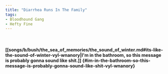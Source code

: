 ```yaml
---
title: "Diarrhea Runs In The Family"
tags:
- Bloodhound Gang
- Hefty Fine
---
```

&nbsp;
#### [[songs/b/bush/the_sea_of_memories/the_sound_of_winter.md#its-like-the-sound-of-winter-vyl-wnanory|I'm in the bathroom, so this message is probably gonna sound like shit.]] {#im-in-the-bathroom-so-this-message-is-probably-gonna-sound-like-shit-vyl-wnanory}

